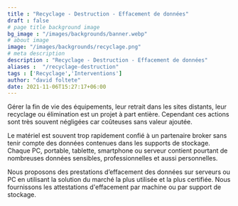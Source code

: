```yaml
---
title : "Recyclage - Destruction - Effacement de données"
draft : false
# page title background image
bg_image : "/images/backgrounds/banner.webp"
# about image
image: "/images/backgrounds/recyclage.png"
# meta description
description : "Recyclage - Destruction - Effacement de données"
aliases :  "/recyclage-destruction"
tags : ['Recyclage','Interventions']
author: "david foltete"
date: 2021-11-06T15:27:17+06:00
---
```

Gérer la fin de vie des équipements, leur retrait dans les sites distants, leur recyclage ou élimination est un projet à part entière.
Cependant ces actions sont très souvent négligées car coûteuses sans valeur ajoutée.  

Le matériel est souvent trop rapidement confié à un partenaire broker sans tenir compte des données contenues dans les supports de stockage.
Chaque PC, portable, tablette, smartphone ou serveur contient pourtant de nombreuses données sensibles, professionnelles et aussi personnelles.  

Nous proposons des prestations d’effacement des données sur serveurs ou PC en utilisant la solution du marché la plus utilisée et la plus certifiée. Nous fournissons les attestations d'effacement par machine ou par support de stockage.
